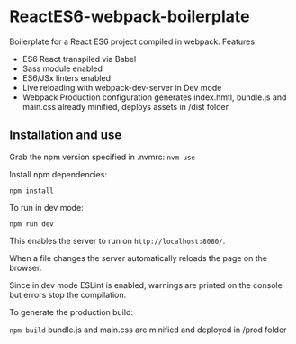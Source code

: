 # ReactES6-webpack-boilerplate

Boilerplate for a React ES6 project compiled in webpack. Features
- ES6 React transpiled via Babel
- Sass module enabled
- ES6/JSx linters enabled
- Live reloading with webpack-dev-server in Dev mode
- Webpack Production configuration generates index.hmtl, bundle.js and main.css already minified, deploys assets in /dist folder

## Installation and use
Grab the npm version specified in .nvmrc:
`nvm use`

Install npm dependencies:

`npm install`

To run in dev mode:

`npm run dev`

This enables the server to run on `http://localhost:8080/`.

When a file changes the server automatically reloads the page on the browser.


Since in dev mode ESLint is enabled, warnings are printed on the console but errors stop the compilation.

To generate the production build:

`npm build`
bundle.js and main.css are minified and deployed in /prod folder
